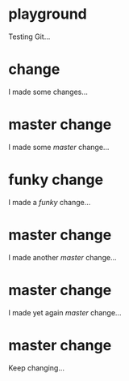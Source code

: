 # playground
Testing Git...

# change
I made some changes...

# master change
I made some *master* change...

# funky change
I made a *funky* change...

# master change
I made another *master* change...

# master change
I made yet again *master* change...

# master change
Keep changing...
